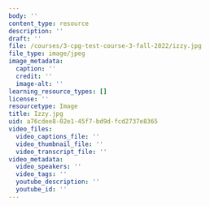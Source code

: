 ```yaml
---
body: ''
content_type: resource
description: ''
draft: ''
file: /courses/3-cpg-test-course-3-fall-2022/izzy.jpg
file_type: image/jpeg
image_metadata:
  caption: ''
  credit: ''
  image-alt: ''
learning_resource_types: []
license: ''
resourcetype: Image
title: Izzy.jpg
uid: a76cdee8-02e1-45f7-bd9d-fcd2737e8365
video_files:
  video_captions_file: ''
  video_thumbnail_file: ''
  video_transcript_file: ''
video_metadata:
  video_speakers: ''
  video_tags: ''
  youtube_description: ''
  youtube_id: ''
---
```

